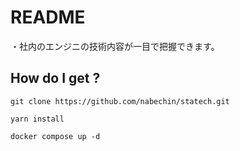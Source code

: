 # README
・社内のエンジニの技術内容が一目で把握できます。
## How do I get ?

```
git clone https://github.com/nabechin/statech.git
```

```
yarn install
```

```
docker compose up -d
```
